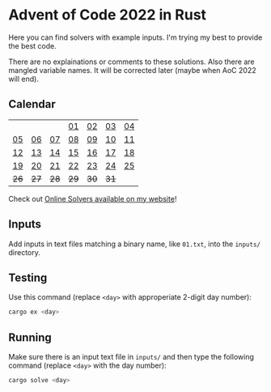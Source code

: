 # Advent of Code 2022 in Rust
Here you can find solvers with example inputs. I'm trying my best to provide the best code.

There are no explainations or comments to these solutions. Also there are mangled variable names. It will be corrected later (maybe when AoC 2022 will end).

## Calendar
|  |  |  |  |  |  |  |
|--|--|--|--|--|--|--|
|  |  |  |[01](src/bin/01.rs)|[02](src/bin/02.rs)|[03](src/bin/03.rs)|[04](src/bin/04.rs)|
|[05](src/bin/05.rs)|[06](src/bin/06.rs)|[07](src/bin/07.rs)|[08](src/bin/08.rs)|[09](src/bin/09.rs)|[10](src/bin/10.rs)|[11](src/bin/11.rs)|
|[12](src/bin/12.rs)|[13](src/bin/13.rs)|[14](src/bin/14.rs)|[15](src/bin/15.rs)|[16](src/bin/16.rs)|[17](src/bin/17.rs)|[18](src/bin/18.rs)|
|[19](src/bin/19.rs)|[20](src/bin/20.rs)|[21](src/bin/21.rs)|[22](src/bin/22.rs)|[23](src/bin/23.rs)|[24](src/bin/24.rs)|[25](src/bin/25.rs)|
|~~26~~|~~27~~|~~28~~|~~29~~|~~30~~|~~31~~|  |

Check out [Online Solvers available on my website](https://szeweq.xyz/aoc/2022)!

## Inputs
Add inputs in text files matching a binary name, like `01.txt`, into the `inputs/` directory.

## Testing
Use this command (replace `<day>` with approperiate 2-digit day number):
```sh
cargo ex <day>
```

## Running
Make sure there is an input text file in `inputs/` and then type the following command (replace `<day>` with the day number):
```sh
cargo solve <day>
```